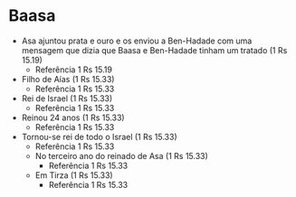 # Baasa
- Asa ajuntou prata e ouro e os enviou a Ben-Hadade com uma mensagem que dizia que Baasa e Ben-Hadade tinham um tratado (1 Rs 15.19)
  - Referência 1 Rs 15.19
- Filho de Aías (1 Rs 15.33)
  - Referência 1 Rs 15.33
- Rei de Israel (1 Rs 15.33)
  - Referência 1 Rs 15.33
- Reinou 24 anos (1 Rs 15.33)
  - Referência 1 Rs 15.33
- Tornou-se rei de todo o Israel (1 Rs 15.33)
  - Referência 1 Rs 15.33
  - No terceiro ano do reinado de Asa (1 Rs 15.33)
    - Referência 1 Rs 15.33
  - Em Tirza (1 Rs 15.33)
    - Referência 1 Rs 15.33
